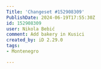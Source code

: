 ```yaml
---
Title: 'Changeset #152908309'
PublishDate: 2024-06-19T17:55:30Z
id: 152908309
user: Nikola Bebić
comment: Add bakery in Kusici
created_by: iD 2.29.0
tags:
- Montenegro

---
```

